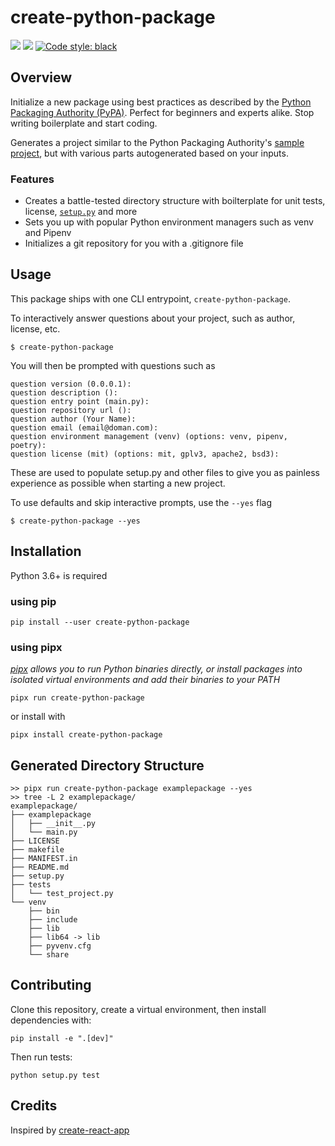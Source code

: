 # create-python-package

<p>
<a href="https://travis-ci.org/cs01/create-python-package"><img src="https://travis-ci.org/cs01/create-python-package.svg?branch=master" /></a>

<a href="https://pypi.python.org/pypi/pipx/">
<img src="https://img.shields.io/badge/pypi-0.3.0.0-blue.svg" /></a>
<a href="https://github.com/ambv/black"><img alt="Code style: black" src="https://img.shields.io/badge/code%20style-black-000000.svg"></a>
</p>

## Overview
Initialize a new package using best practices as described by the [Python Packaging Authority (PyPA)](https://packaging.python.org/tutorials/packaging-projects/). Perfect for beginners and experts alike. Stop writing boilerplate and start coding.

Generates a project similar to the Python Packaging Authority's [sample project](https://github.com/pypa/sampleproject), but with various parts autogenerated based on your inputs.

### Features
* Creates a battle-tested directory structure with boilterplate for unit tests, license, [`setup.py`](https://github.com/pypa/sampleproject/blob/master/setup.py) and more
* Sets you up with popular Python environment managers such as venv and Pipenv
* Initializes a git repository for you with a .gitignore file

## Usage
This package ships with one CLI entrypoint, `create-python-package`.

To interactively answer questions about your project, such as author, license, etc.
```
$ create-python-package
```
You will then be prompted with questions such as
```
question version (0.0.0.1):
question description ():
question entry point (main.py):
question repository url ():
question author (Your Name):
question email (email@doman.com):
question environment management (venv) (options: venv, pipenv, poetry):
question license (mit) (options: mit, gplv3, apache2, bsd3):
```
These are used to populate setup.py and other files to give you as painless experience as possible when starting a new project.

To use defaults and skip interactive prompts, use the `--yes` flag
```
$ create-python-package --yes
```

## Installation
Python 3.6+ is required

### using pip
```
pip install --user create-python-package
```

### using pipx
*[pipx](https://github.com/pipxproject/pipx) allows you to run Python binaries directly, or install packages into isolated virtual environments and add their binaries to your PATH*
```
pipx run create-python-package
```

or install with

```
pipx install create-python-package
```

## Generated Directory Structure
```
>> pipx run create-python-package examplepackage --yes
>> tree -L 2 examplepackage/
examplepackage/
├── examplepackage
│   ├── __init__.py
│   └── main.py
├── LICENSE
├── makefile
├── MANIFEST.in
├── README.md
├── setup.py
├── tests
│   └── test_project.py
└── venv
    ├── bin
    ├── include
    ├── lib
    ├── lib64 -> lib
    ├── pyvenv.cfg
    └── share
```

## Contributing
Clone this repository, create a virtual environment, then install dependencies with:
```
pip install -e ".[dev]"
```

Then run tests:
```
python setup.py test
```

## Credits
Inspired by [create-react-app](https://github.com/facebook/create-react-app)

